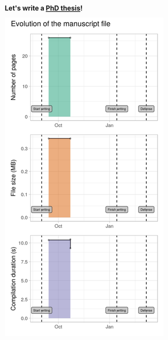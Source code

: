 ## Let's write a [PhD thesis](build/thesis.pdf)!

![plot of the thesis evolution](build/evolution_plot.png)
